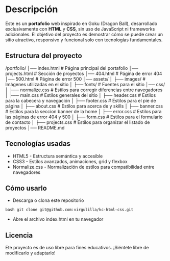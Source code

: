 # Descripción

Este es un **portafolio** web inspirado en Goku (Dragon Ball), desarrollado exclusivamente con **HTML** y **CSS**, sin uso de JavaScript ni frameworks adicionales.
El objetivo del proyecto es demostrar cómo se puede crear un sitio atractivo, responsivo y funcional solo con tecnologías fundamentales.

## Estructura del proyecto

/portfolio/
│── index.html             # Página principal del portafolio
│── projects.html          # Sección de proyectos
│── 404.html               # Página de error 404
│── 500.html               # Página de error 500
│── assets/
│   ├── images/            # Imágenes utilizadas en el sitio
│   ├── fonts/             # Fuentes para el sitio
│── css/
│   ├── normalize.css      # Estilos para corregir diferencias entre navegadores
│   ├── main.css           # Estilos generales del sitio
│   ├── header.css         # Estilos para la cabecera y navegación
│   ├── footer.css         # Estilos para el pie de página
│   ├── about.css          # Estilos para acerca de y skills
│   ├── banner.css         # Estilos para la seccion banner de la home
│   ├── error.css          # Estilos para las páginas de error 404 y 500
│   ├── form.css           # Estilos para el formulario de contacto
│   ├── projects.css       # Estilos para organizar el listado de proyectos
│── README.md 

## Tecnologías usadas
- HTML5 - Estructura semántica y accesible
- CSS3 - Estilos avanzados, animaciones, grid y flexbox
- Normalize.css - Normalización de estilos para compatibilidad entre navegadores

## Cómo usarlo

- Descarga o clona este repositorio

``bash
    git clone git@github.com:virgulilla/kc-html-css.git
``
- Abre el archivo index.html en tu navegador

## Licencia

Ete proyecto es de uso libre para fines educativos. ¡Siéntete libre de modificarlo y adaptarlo! 
